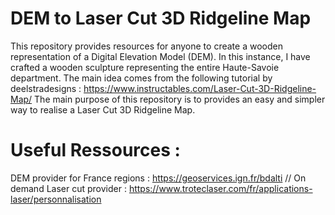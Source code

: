 # DEM to Laser Cut 3D Ridgeline Map
This repository provides resources for anyone to create a wooden representation of a Digital Elevation Model (DEM). In this instance, I have crafted a wooden sculpture representing the entire Haute-Savoie department. The main idea comes from the following tutorial by  deelstradesigns : https://www.instructables.com/Laser-Cut-3D-Ridgeline-Map/
The main purpose of this repository is to provides an easy and simpler way to realise a Laser Cut 3D Ridgeline Map.

# Useful Ressources : 
DEM provider for France regions : https://geoservices.ign.fr/bdalti //
On demand Laser cut provider : https://www.troteclaser.com/fr/applications-laser/personnalisation
